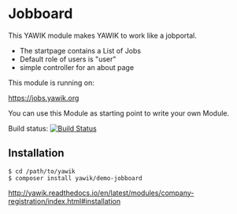 Jobboard
========

This YAWIK module makes YAWIK to work like a jobportal.

* The startpage contains a List of Jobs
* Default role of users is "user"
* simple controller for an about page

This module is running on:

https://jobs.yawik.org

You can use this Module as starting point to write your own Module.

Build status:
[![Build Status](https://travis-ci.org/yawik/Jobboard.svg?branch=master)](https://travis-ci.org/yawik/Jobboard)


Installation
------------

```
$ cd /path/to/yawik
$ composer install yawik/demo-jobboard
```

http://yawik.readthedocs.io/en/latest/modules/company-registration/index.html#installation

